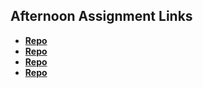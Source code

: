 ## Afternoon Assignment Links

* **[Repo](https://heatherflo.github.io/trivia/)**
* **[Repo](https://heatherflo.github.io/gregslistAsync/)**
* **[Repo](https://heatherflo.github.io/pokedex/)**
* **[Repo](https://github.com/maxpete121/GiftBox)**
